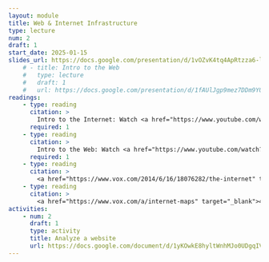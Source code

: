 ```yaml
---
layout: module
title: Web & Internet Infrastructure
type: lecture
num: 2
draft: 1
start_date: 2025-01-15
slides_url: https://docs.google.com/presentation/d/1vOZvK4tq4ApRtzza6-lKKkKt7UsKFtt_/edit?usp=sharing&ouid=113376576186080604800&rtpof=true&sd=true
    # - title: Intro to the Web
    #   type: lecture
    #   draft: 1
    #   url: https://docs.google.com/presentation/d/1fAUlJgp9mez7DDm9Y0hEMGgsfYF0CNKZ/edit?usp=sharing&ouid=113376576186080604800&rtpof=true&sd=true
readings: 
    - type: reading
      citation: >
        Intro to the Internet: Watch <a href="https://www.youtube.com/watch?v=VPToE8vwKew" target="_blank">How We Made the Internet</a>. 2022. Nation Squid
      required: 1
    - type: reading
      citation: >
        Intro to the Web: Watch <a href="https://www.youtube.com/watch?v=kBXQZMmiA4s" target="_blank">The Internet: HTTP & HTML</a>. Code.org
      required: 1
    - type: reading
      citation: >
        <a href="https://www.vox.com/2014/6/16/18076282/the-internet" target="_blank">The Internet Explained</a>. Timothy B. Lee, 2015. 
    - type: reading
      citation: >
        <a href="https://www.vox.com/a/internet-maps" target="_blank">40 Maps That Explain the Internet</a>. Timothy B. Lee, 2014  
activities:
    - num: 2
      draft: 1
      type: activity
      title: Analyze a website
      url: https://docs.google.com/document/d/1yKOwkE8hyltWnhMJo0UDgqIVIxwtL1oWTEvvlYfOSNs/edit
---
```

